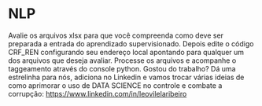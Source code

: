 # NLP
Avalie os arquivos xlsx para que você compreenda como deve ser preparada a entrada do aprendizado supervisionado.
Depois edite o código CRF_REN configurando seu endereço local  apontando para qualquer um dos arquivos que deseja avaliar.
Processe os arquivos e acompanhe o taggeamento através do console python.
Gostou do trabalho?
Dá uma estrelinha para nós, adiciona no Linkedin e vamos trocar várias ideias de como aprimorar o uso de DATA SCIENCE no controle e combate a corrupção:
https://www.linkedin.com/in/leovilelaribeiro
